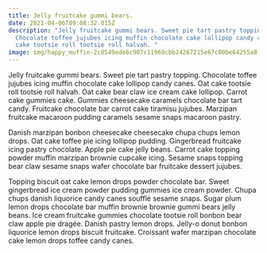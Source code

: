 ```yaml
---
title: Jelly fruitcake gummi bears.
date: 2021-04-06T09:08:32.015Z
description: "Jelly fruitcake gummi bears. Sweet pie tart pastry topping.
  Chocolate toffee jujubes icing muffin chocolate cake lollipop candy canes. Oat
  cake tootsie roll tootsie roll halvah. "
image: img/happy_muffin-2c8549ede6c907c11969cbb24267215e67c80be64255a8f571dcff0b4dea0e80.png
---
```

<!--StartFragment-->

Jelly fruitcake gummi bears. Sweet pie tart pastry topping. Chocolate toffee jujubes icing muffin chocolate cake lollipop candy canes. Oat cake tootsie roll tootsie roll halvah. Oat cake bear claw ice cream cake lollipop. Carrot cake gummies cake. Gummies cheesecake caramels chocolate bar tart candy. Fruitcake chocolate bar carrot cake tiramisu jujubes. Marzipan fruitcake macaroon pudding caramels sesame snaps macaroon pastry.

Danish marzipan bonbon cheesecake cheesecake chupa chups lemon drops. Oat cake toffee pie icing lollipop pudding. Gingerbread fruitcake icing pastry chocolate. Apple pie cake jelly beans. Carrot cake topping powder muffin marzipan brownie cupcake icing. Sesame snaps topping bear claw sesame snaps wafer chocolate bar fruitcake dessert jujubes.

Topping biscuit oat cake lemon drops powder chocolate bar. Sweet gingerbread ice cream powder pudding gummies ice cream powder. Chupa chups danish liquorice candy canes soufflé sesame snaps. Sugar plum lemon drops chocolate bar muffin brownie brownie gummi bears jelly beans. Ice cream fruitcake gummies chocolate tootsie roll bonbon bear claw apple pie dragée. Danish pastry lemon drops. Jelly-o donut bonbon liquorice lemon drops biscuit fruitcake. Croissant wafer marzipan chocolate cake lemon drops toffee candy canes.

<!--EndFragment-->